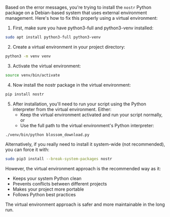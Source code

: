 Based on the error messages, you're trying to install the `nostr` Python package on a Debian-based system that uses external environment management. Here's how to fix this properly using a virtual environment:

1. First, make sure you have python3-full and python3-venv installed:

```bash
sudo apt install python3-full python3-venv
```

2. Create a virtual environment in your project directory:

```bash
python3 -m venv venv
```

3. Activate the virtual environment:

```bash
source venv/bin/activate
```

4. Now install the nostr package in the virtual environment:

```bash
pip install nostr
```

5. After installation, you'll need to run your script using the Python interpreter from the virtual environment. Either:
   - Keep the virtual environment activated and run your script normally, or
   - Use the full path to the virtual environment's Python interpreter:

```bash
./venv/bin/python blossom_download.py
```

Alternatively, if you really need to install it system-wide (not recommended), you can force it with:

```bash
sudo pip3 install --break-system-packages nostr
```

However, the virtual environment approach is the recommended way as it:
- Keeps your system Python clean
- Prevents conflicts between different projects
- Makes your project more portable
- Follows Python best practices

The virtual environment approach is safer and more maintainable in the long run.
